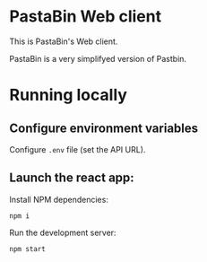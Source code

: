 # PastaBin Web client

This is PastaBin's Web client. 

PastaBin is a very simplifyed version of Pastbin.

# Running locally

## Configure environment variables

Configure `.env` file (set the API URL).

## Launch the react app:

Install NPM dependencies:

```
npm i
```
Run the development server:

```
npm start
```
